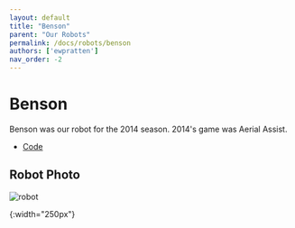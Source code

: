 ```yaml
---
layout: default
title: "Benson"
parent: "Our Robots"
permalink: /docs/robots/benson
authors: ['ewpratten']
nav_order: -2
---
```


# Benson
Benson was our robot for the 2014 season.
2014's game was Aerial Assist.

 - [Code](https://github.com/frc5024/AerialAssist)

## Robot Photo
![robot]

[robot]: /webdocs/assets/img/benson.png
{:width="250px"}